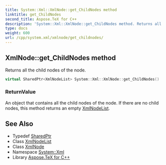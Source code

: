 ```yaml
---
title: System::Xml::XmlNode::get_ChildNodes method
linktitle: get_ChildNodes
second_title: Aspose.TeX for C++
description: 'System::Xml::XmlNode::get_ChildNodes method. Returns all the child nodes of the node in C++.'
type: docs
weight: 600
url: /cpp/system.xml/xmlnode/get_childnodes/
---
```

## XmlNode::get_ChildNodes method


Returns all the child nodes of the node.

```cpp
virtual SharedPtr<XmlNodeList> System::Xml::XmlNode::get_ChildNodes()
```


### ReturnValue

An object that contains all the child nodes of the node. If there are no child nodes, this method returns an empty [XmlNodeList](../../xmlnodelist/).

## See Also

* Typedef [SharedPtr](../../../system/sharedptr/)
* Class [XmlNodeList](../../xmlnodelist/)
* Class [XmlNode](../)
* Namespace [System::Xml](../../)
* Library [Aspose.TeX for C++](../../../)
